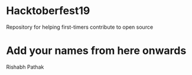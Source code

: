 # Hacktoberfest19
Repository for helping first-timers contribute to open source

# Add your names from here onwards

Rishabh Pathak